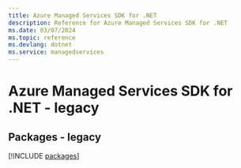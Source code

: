 ```yaml
---
title: Azure Managed Services SDK for .NET
description: Reference for Azure Managed Services SDK for .NET
ms.date: 03/07/2024
ms.topic: reference
ms.devlang: dotnet
ms.service: managedservices
---
```

# Azure Managed Services SDK for .NET - legacy
## Packages - legacy
[!INCLUDE [packages](managed-services-index.md)]